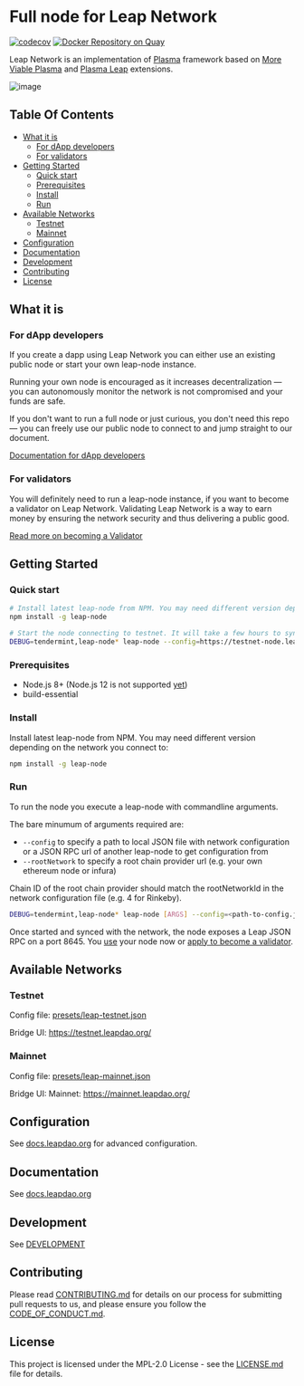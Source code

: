 # Full node for Leap Network

[![codecov](https://codecov.io/gh/leapdao/leap-node/branch/master/graph/badge.svg)](https://codecov.io/gh/leapdao/leap-node)
[![Docker Repository on Quay](https://quay.io/repository/leapdao/leap-node/status "Docker Repository on Quay")](https://quay.io/repository/leapdao/leap-node)

Leap Network is an implementation of [Plasma](http://learnplasma.org) framework based on [More Viable Plasma](https://github.com/omisego/elixir-omg/blob/master/docs/morevp.md) and [Plasma Leap](https://ethresear.ch/t/plasma-leap-a-state-enabled-computing-model-for-plasma/3539) extensions.

![image](https://user-images.githubusercontent.com/163447/70314944-96be4880-1829-11ea-81ef-66a7647af41e.png)

## Table Of Contents

* [What it is](#what-it-is)
  * [For dApp developers](#for-dapp-developers)
  * [For validators](#for-validators)
* [Getting Started](#getting-started)
  * [Quick start](#quick-start)
  * [Prerequisites](#prerequisites)
  * [Install](#install)
  * [Run](#run)
* [Available Networks](#available-networks)
  * [Testnet](#testnet)
  * [Mainnet](#mainnet)
* [Configuration](#configuration)
* [Documentation](#documentation)
* [Development](#development)
* [Contributing](#contributing)
* [License](#license)

## What it is

### For dApp developers

If you create a dapp using Leap Network you can either use an existing public node or start your own leap-node instance.

Running your own node is encouraged as it increases decentralization — you can autonomously monitor the network is not compromised and your funds are safe.

If you don't want to run a full node or just curious, you don't need this repo — you can freely use our public node to connect to and jump straight to our document.

<!-- TODO: better docs -->
[Documentation for dApp developers](https://docs.leapdao.org/)

### For validators

You will definitely need to run a leap-node instance, if you want to become a validator on Leap Network. Validating Leap Network is a way to earn money by ensuring the network security and thus delivering a public good.

<!-- TODO: better docs -->
[Read more on becoming a Validator](https://docs.leapdao.org/connect/#becoming-a-validator)

## Getting Started

### Quick start

```sh
# Install latest leap-node from NPM. You may need different version depending on the network you connect to.
npm install -g leap-node

# Start the node connecting to testnet. It will take a few hours to sync with the tip of the network.
DEBUG=tendermint,leap-node* leap-node --config=https://testnet-node.leapdao.org
```

### Prerequisites

* Node.js 8+ (Node.js 12 is not supported [yet](https://github.com/leapdao/leap-node/issues/346))
* build-essential

### Install

Install latest leap-node from NPM. You may need different version depending on the network you connect to:

```sh
npm install -g leap-node
```

### Run

To run the node you execute a leap-node with commandline arguments.

The bare minumum of arguments required are:

* `--config` to specify a path to local JSON file with network configuration or a JSON RPC url of another leap-node to get configuration from
* `--rootNetwork` to specify a root chain provider url (e.g. your own ethereum node or infura)

Chain ID of the root chain provider should match the rootNetworkId in the network configuration file (e.g. 4 for Rinkeby).

```sh
DEBUG=tendermint,leap-node* leap-node [ARGS] --config=<path-to-config.json> --rootNetwork=<root-network-provider-url>
```

<!-- TODO: link better docs here -->
Once started and synced with the network, the node exposes a Leap JSON RPC on a port 8645. You [use](https://docs.leapdao.org/) your node now or [apply to become a validator](https://docs.leapdao.org/connect/#becoming-a-validator).

## Available Networks

### Testnet

Config file: [presets/leap-testnet.json](presets/leap-testnet.json)

Bridge UI: https://testnet.leapdao.org/

### Mainnet

Config file: [presets/leap-mainnet.json](presets/leap-mainnet.json)

Bridge UI: Mainnet: https://mainnet.leapdao.org/

## Configuration

<!-- TODO: better docs -->
See [docs.leapdao.org](https://docs.leapdao.org/how-to-use/) for advanced configuration.

## Documentation

See [docs.leapdao.org](https://docs.leapdao.org)

## Development

See [DEVELOPMENT](DEVELOPMENT.md)

## Contributing

<!-- TODO: proper files -->
Please read [CONTRIBUTING.md](https://github.com/leapdao/meta/blob/master/CONTRIBUTION.md) for details on our process for submitting pull requests to us, and please ensure
you follow the [CODE_OF_CONDUCT.md](https://github.com/leapdao/meta/blob/master/CODE_OF_CONDUCT.md).

## License

This project is licensed under the MPL-2.0 License - see the [LICENSE.md](LICENSE.md) file for details.
